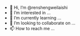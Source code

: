 - 👋 Hi, I’m @renshengweilaishi
- 👀 I’m interested in ...
- 🌱 I’m currently learning ...
- 💞️ I’m looking to collaborate on ...
- 📫 How to reach me ...

<!---
renshengweilaishi/renshengweilaishi is a ✨ special ✨ repository because its `README.md` (this file) appears on your GitHub profile.
You can click the Preview link to take a look at your changes.
--->

